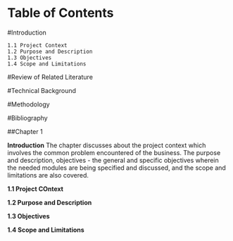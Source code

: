 Table of Contents 
==================

#Introduction 

	1.1 Project Context
	1.2	Purpose and Description					
	1.3	Objectives
	1.4 Scope and Limitations

	
#Review of Related Literature

	
#Technical Background

	
#Methodology


#Bibliography

##Chapter 1

__Introduction__
			The chapter discusses about the project context which involves the common problem encountered
	of the business. The purpose and description, objectives - the general and specific objectives wherein
	the needed modules are being specified and discussed, and the scope and limitations are also covered.

__1.1 Project COntext__

__1.2 Purpose and Description__

__1.3 Objectives__

__1.4 Scope and Limitations__






